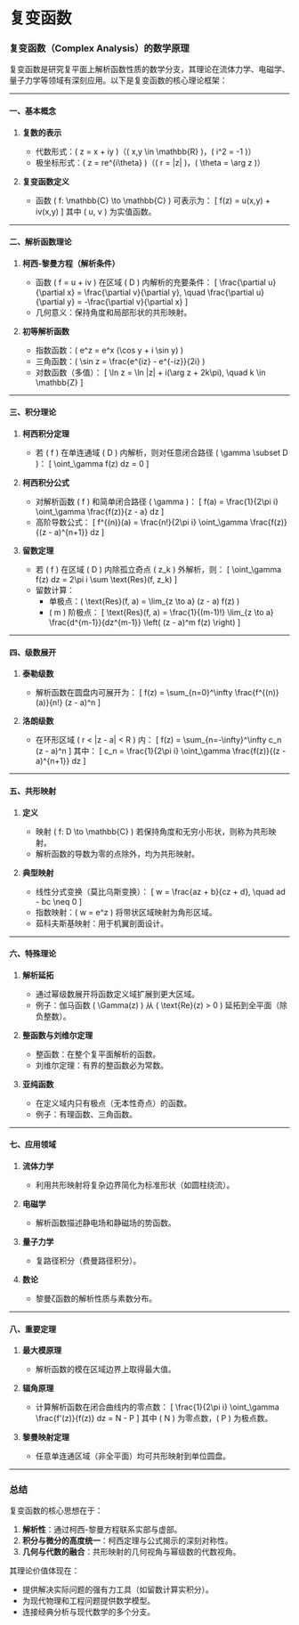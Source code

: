 # 复变函数

### **复变函数（Complex Analysis）的数学原理**

复变函数是研究复平面上解析函数性质的数学分支，其理论在流体力学、电磁学、量子力学等领域有深刻应用。以下是复变函数的核心理论框架：

---

#### **一、基本概念**
1. **复数的表示**
   - 代数形式：\( z = x + iy \)（\( x,y \in \mathbb{R} \)，\( i^2 = -1 \)）
   - 极坐标形式：\( z = re^{i\theta} \)（\( r = |z| \)，\( \theta = \arg z \)）

2. **复变函数定义**
   - 函数 \( f: \mathbb{C} \to \mathbb{C} \) 可表示为：
     \[
     f(z) = u(x,y) + iv(x,y)
     \]
     其中 \( u, v \) 为实值函数。

---

#### **二、解析函数理论**
1. **柯西-黎曼方程（解析条件）**
   - 函数 \( f = u + iv \) 在区域 \( D \) 内解析的充要条件：
     \[
     \frac{\partial u}{\partial x} = \frac{\partial v}{\partial y}, \quad \frac{\partial u}{\partial y} = -\frac{\partial v}{\partial x}
     \]
   - 几何意义：保持角度和局部形状的共形映射。

2. **初等解析函数**
   - 指数函数：\( e^z = e^x (\cos y + i \sin y) \)
   - 三角函数：\( \sin z = \frac{e^{iz} - e^{-iz}}{2i} \)
   - 对数函数（多值）：
     \[
     \ln z = \ln |z| + i(\arg z + 2k\pi), \quad k \in \mathbb{Z}
     \]

---

#### **三、积分理论**
1. **柯西积分定理**
   - 若 \( f \) 在单连通域 \( D \) 内解析，则对任意闭合路径 \( \gamma \subset D \)：
     \[
     \oint_\gamma f(z) dz = 0
     \]

2. **柯西积分公式**
   - 对解析函数 \( f \) 和简单闭合路径 \( \gamma \)：
     \[
     f(a) = \frac{1}{2\pi i} \oint_\gamma \frac{f(z)}{z - a} dz
     \]
   - 高阶导数公式：
     \[
     f^{(n)}(a) = \frac{n!}{2\pi i} \oint_\gamma \frac{f(z)}{(z - a)^{n+1}} dz
     \]

3. **留数定理**
   - 若 \( f \) 在区域 \( D \) 内除孤立奇点 \( z_k \) 外解析，则：
     \[
     \oint_\gamma f(z) dz = 2\pi i \sum \text{Res}(f, z_k)
     \]
   - 留数计算：
     - 单极点：\( \text{Res}(f, a) = \lim_{z \to a} (z - a) f(z) \)
     - \( m \) 阶极点：
       \[
       \text{Res}(f, a) = \frac{1}{(m-1)!} \lim_{z \to a} \frac{d^{m-1}}{dz^{m-1}} \left( (z - a)^m f(z) \right)
       \]

---

#### **四、级数展开**
1. **泰勒级数**
   - 解析函数在圆盘内可展开为：
     \[
     f(z) = \sum_{n=0}^\infty \frac{f^{(n)}(a)}{n!} (z - a)^n
     \]

2. **洛朗级数**
   - 在环形区域 \( r < |z - a| < R \) 内：
     \[
     f(z) = \sum_{n=-\infty}^\infty c_n (z - a)^n
     \]
     其中：
     \[
     c_n = \frac{1}{2\pi i} \oint_\gamma \frac{f(z)}{(z - a)^{n+1}} dz
     \]

---

#### **五、共形映射**
1. **定义**
   - 映射 \( f: D \to \mathbb{C} \) 若保持角度和无穷小形状，则称为共形映射。
   - 解析函数的导数为零的点除外，均为共形映射。

2. **典型映射**
   - 线性分式变换（莫比乌斯变换）：
     \[
     w = \frac{az + b}{cz + d}, \quad ad - bc \neq 0
     \]
   - 指数映射：\( w = e^z \) 将带状区域映射为角形区域。
   - 茹科夫斯基映射：用于机翼剖面设计。

---

#### **六、特殊理论**
1. **解析延拓**
   - 通过幂级数展开将函数定义域扩展到更大区域。
   - 例子：伽马函数 \( \Gamma(z) \) 从 \( \text{Re}(z) > 0 \) 延拓到全平面（除负整数）。

2. **整函数与刘维尔定理**
   - 整函数：在整个复平面解析的函数。
   - 刘维尔定理：有界的整函数必为常数。

3. **亚纯函数**
   - 在定义域内只有极点（无本性奇点）的函数。
   - 例子：有理函数、三角函数。

---

#### **七、应用领域**
1. **流体力学**
   - 利用共形映射将复杂边界简化为标准形状（如圆柱绕流）。

2. **电磁学**
   - 解析函数描述静电场和静磁场的势函数。

3. **量子力学**
   - 复路径积分（费曼路径积分）。

4. **数论**
   - 黎曼ζ函数的解析性质与素数分布。

---

#### **八、重要定理**
1. **最大模原理**
   - 解析函数的模在区域边界上取得最大值。

2. **辐角原理**
   - 计算解析函数在闭合曲线内的零点数：
     \[
     \frac{1}{2\pi i} \oint_\gamma \frac{f'(z)}{f(z)} dz = N - P
     \]
     其中 \( N \) 为零点数，\( P \) 为极点数。

3. **黎曼映射定理**
   - 任意单连通区域（非全平面）均可共形映射到单位圆盘。

---

### **总结**
复变函数的核心思想在于：
1. **解析性**：通过柯西-黎曼方程联系实部与虚部。
2. **积分与微分的高度统一**：柯西定理与公式揭示的深刻对称性。
3. **几何与代数的融合**：共形映射的几何视角与幂级数的代数视角。

其理论价值体现在：
- 提供解决实际问题的强有力工具（如留数计算实积分）。
- 为现代物理和工程问题提供数学模型。
- 连接经典分析与现代数学的多个分支。